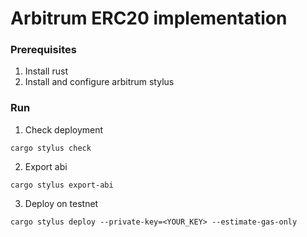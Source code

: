 # Arbitrum ERC20 implementation

### Prerequisites

1. Install rust
2. Install and configure arbitrum stylus


### Run


1. Check deployment

```
cargo stylus check
```

2. Export abi

```
cargo stylus export-abi
```

3. Deploy on testnet
```
cargo stylus deploy --private-key=<YOUR_KEY> --estimate-gas-only
```
